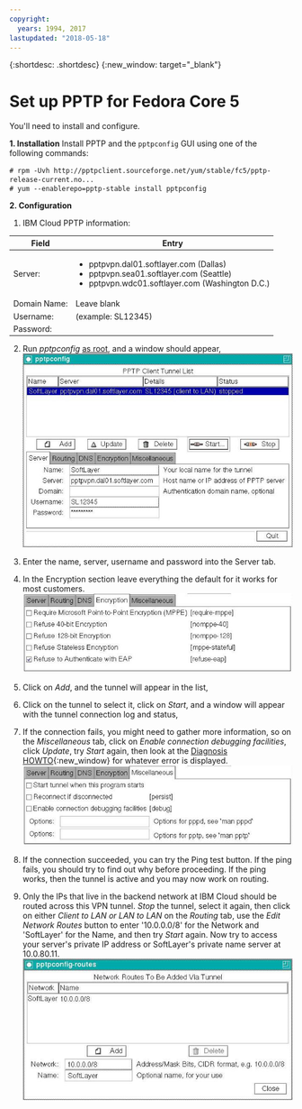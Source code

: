 ```yaml
---
copyright:
  years: 1994, 2017
lastupdated: "2018-05-18"
---
```


{:shortdesc: .shortdesc}
{:new_window: target="_blank"}

# Set up PPTP for Fedora Core 5

You'll need to install and configure.

**1. Installation**
Install PPTP and the `pptpconfig` GUI using one of the following commands:
```
# rpm -Uvh http://pptpclient.sourceforge.net/yum/stable/fc5/pptp-release-current.no...
# yum --enablerepo=pptp-stable install pptpconfig
```

**2. Configuration**

1. IBM Cloud PPTP information:

|Field|Entry|
|-----|-----|
|Server:|<ul><li>pptpvpn.dal01.softlayer.com (Dallas)</li><li>pptpvpn.sea01.softlayer.com (Seattle)</li><li>pptpvpn.wdc01.softlayer.com (Washington D.C.)</li></ul>|
|Domain Name:|Leave blank|
|Username:|(example: SL12345)|
|Password:|  |


2. Run *pptpconfig* <span style="text-decoration: underline">as root</span>, and a window should appear,<br/>
![Figure 1](images/ss1.jpeg)

3. Enter the name, server, username and password into the Server tab.

4. In the Encryption section leave everything the default for it works for most customers.<br/>
![Figure 2](images/ss2.jpeg)

5. Click on *Add*, and the tunnel will appear in the list,

6. Click on the tunnel to select it, click on *Start*, and a window will appear with the tunnel connection log and status,

7. If the connection fails, you might need to gather more information, so on the *Miscellaneous* tab, click on *Enable connection debugging facilities*, click *Update*, try *Start* again, then look at the [Diagnosis HOWTO](http://pptpclient.sourceforge.net/howto-diagnosis.phtml){:new_window} for whatever error is displayed.<br/>
![Figure 3](images/ss3.jpeg)

8. If the connection succeeded, you can try the Ping test button. If the ping fails, you should try to find out why before proceeding. If the ping works, then the tunnel is active and you may now work on routing.

9. Only the IPs that live in the backend network at IBM Cloud should be routed across this VPN tunnel.  *Stop* the tunnel, select it again, then click on either *Client to LAN or LAN to LAN* on the *Routing* tab, use the *Edit Network Routes* button to enter '10.0.0.0/8' for the Network and 'SoftLayer' for the Name, and then try *Start* again. Now try to access your server's private IP address or SoftLayer's private name server at 10.0.80.11.<br/>
![Figure 4](images/ss4.jpeg)
